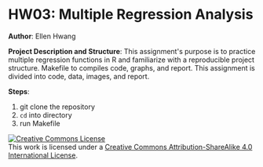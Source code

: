 # HW03: Multiple Regression Analysis

**Author**: Ellen Hwang

**Project Description and Structure**: This assignment's purpose is to practice multiple regression functions in R and familiarize with a reproducible project structure. Makefile to compiles code, graphs, and report. This assignment is divided into code, data, images, and report.

**Steps**:
1. git clone the repository
2. `cd` into directory
3. run Makefile



<a rel="license" href="http://creativecommons.org/licenses/by-sa/4.0/"><img alt="Creative Commons License" style="border-width:0" src="https://i.creativecommons.org/l/by-sa/4.0/88x31.png" /></a><br />This work is licensed under a <a rel="license" href="http://creativecommons.org/licenses/by-sa/4.0/">Creative Commons Attribution-ShareAlike 4.0 International License</a>.

